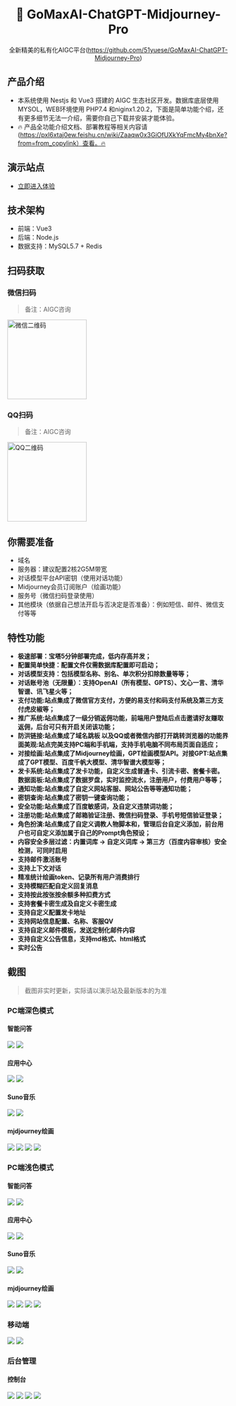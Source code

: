 <div align="center">

<h1 align="center">🍭  GoMaxAI-ChatGPT-Midjourney-Pro</h1>

全新精美的私有化AIGC平台(https://github.com/51yuese/GoMaxAI-ChatGPT-Midjourney-Pro)

</div>

## 产品介绍
- 本系统使用 Nestjs 和 Vue3 搭建的 AIGC 生态社区开发。数据库底层使用 MYSOL，WEB环境使用 PHP7.4 和niginx1.20.2，下面是简单功能个绍，还有更多细节无法一介绍，需要你自己下载并安装才能体验。
- 🔥 产品全功能介绍文档、部署教程等相关内容请(https://pxl6xtaj0ew.feishu.cn/wiki/Zaaqw0x3GiOfUXkYqFmcMy4bnXe?from=from_copylink）查看。🔥 

## 演示站点
- [立即进入体验](https://gomaxai.qumao518.vip)

## 技术架构
- 前端：Vue3 
- 后端：Node.js
- 数据支持：MySQL5.7 + Redis

## 扫码获取
### 微信扫码
> 备注：AIGC咨询

<img src='./images/wechat.png' width='180' alt='微信二维码'/>

### QQ扫码
> 备注：AIGC咨询

<img src='./images/qq.png' width='180' alt='QQ二维码'/>

## 你需要准备
- 域名
- 服务器：建议配置2核2G5M带宽
- 对话模型平台API密钥（使用对话功能） 
- Midjourney会员订阅账户（绘画功能）
- 服务号（微信扫码登录使用）
- 其他模块（依据自己想法开启与否决定是否准备）：例如短信、邮件、微信支付等等

## 特性功能
- **极速部署：宝塔5分钟部署完成，低内存高并发；**
- **配置简单快捷：配置文件仅需数据库配置即可启动；**
- **对话模型支持：包括模型名称、别名、单次积分扣除数量等等；**
- **对话账号池（无限量）：支持OpenAI（所有模型、GPTS）、文心一言、清华智谱、讯飞星火等；**
- **支付功能:站点集成了微信官方支付，方便的易支付和码支付系统及第三方支付虎皮椒等；**
- **推广系统:站点集成了一级分销返佣功能，前端用户登陆后点击邀请好友赚取返佣，后台可只有开启关闭该功能；**
- **防洪链接:站点集成了域名跳板 以及QQ或者微信内部打开跳转浏览器的功能界面美观:站点完美支持PC端和手机端，支持手机电脑不同布局页面自适应；**
- **对接绘画:站点集成了Midjourney绘画，GPT绘画模型API。对接GPT:站点集成了GPT模型、百度千帆大模型、清华智谱大模型等；**
- **发卡系统:站点集成了发卡功能，自定义生成普通卡、引流卡密、套餐卡密。数据面板:站点集成了数据罗盘，实时监控流水，注册用户，付费用户等等；**
- **通知功能:站点集成了自定义网站客服、网站公告等等通知功能；**
- **密钥查询:站点集成了密钥一键查询功能；**
- **安全功能:站点集成了百度敏感词，及自定义违禁词功能；**
- **注册功能:站点集成了邮箱验证注册、微信扫码登录、手机号短信验证登录；**
- **角色扮演:站点集成了自定义调教人物脚本和，管理后台自定义添加，前台用户也可自定义添加属于自己的Prompt角色预设；**
- **内容安全多层过滤：内置词库 -> 自定义词库 -> 第三方（百度内容审核）安全检测，可同时启用**
- **支持邮件激活账号**
- **支持上下文对话**
- **精准统计绘画token、记录所有用户消费排行**
- **支持模糊匹配自定义回复消息**
- **支持按此按张按余额多种扣费方式**
- **支持套餐卡密生成及自定义卡密生成**
- **支持自定义配置发卡地址**
- **支持网站信息配置、名称、客服QV**
- **支持自定义邮件模板，发送定制化邮件内容**
- **支持自定义公告信息，支持md格式、html格式**
- **实时公告**

## 截图
> 截图非实时更新，实际请以演示站及最新版本的为准

### PC端深色模式
#### 智能问答
![](./images/shense/聊一聊.png)
![](./images/shense/聊一聊详情.png)
#### 应用中心
![](./images/shense/应用中心.png)
![](./images/shense/应用列表.png)
#### Suno音乐
![](./images/shense/创作中心.png)
![](./images/shense/音乐广场.png)
#### mjdjourney绘画
![](./images/shense/文生图.png)
![](./images/shense/图生文.png)
![](./images/shense/图生图.png)
![](./images/shense/AI换脸.png)
### PC端浅色模式
#### 智能问答
![](./images/qianse/聊一聊.png)
![](./images/qianse/聊一聊详情.png)
#### 应用中心
![](./images/qianse/应用中心.png)
![](./images/qianse/应用列表.png)
#### Suno音乐
![](./images/qianse/创作中心.png)
![](./images/qianse/音乐广场.png)
#### mjdjourney绘画
![](./images/qianse/文生图.png)
![](./images/qianse/图生文.png)
![](./images/qianse/图生图.png)
![](./images/qianse/AI换脸.png)

### 移动端
![](./images/绘画.png)
![](./images/问答创作.png)

### 后台管理
#### 控制台
![](./admin/首页.png)
![](./admin/添加模型.png)
![](./admin/添加应用.png)
![](./admin/绘画管理.png)
